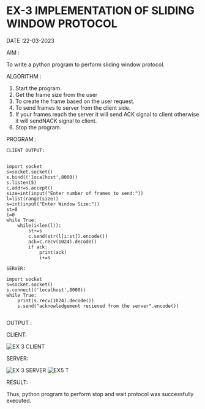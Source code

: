 # EX-3 IMPLEMENTATION OF SLIDING WINDOW PROTOCOL

DATE :22-03-2023


AIM :

To write a python program to perform sliding window protocol.

ALGORITHM :

1. Start the program.
2. Get the frame size from the user
3. To create the frame based on the user request.
4. To send frames to server from the client side.
5. If your frames reach the server it will send ACK signal to client otherwise it will sendNACK signal to client.
6. Stop the program.



PROGRAM :
```
CLIENT OUTPUT:


import socket
s=socket.socket()
s.bind(('localhost',8000))
s.listen(5)
c,addr=s.accept()
size=int(input("Enter number of frames to send:"))
l=list(range(size))
s=int(input("Enter Window Size:"))
st=0
i=0
while True:
	while(i<len(l)):
		st+=s
		c.send(str(l[i:st]).encode())
		ack=c.recv(1024).decode()
		if ack:
			print(ack)
			i+=s
```
```
SERVER:

import socket
s=socket.socket()
s.connect(('localhost',8000))
while True:
	print(s.recv(1024).decode())
	s.send("acknowledgement recieved from the server".encode())
  
  ```



OUTPUT :

CLIENT:


![EX 3 CLIENT](https://github.com/rajalakshmi8248/EX-3/assets/122860827/025fcb09-ea31-4611-8dd0-0e2b8250f146)

SERVER:


![EX 3 SERVER](https://github.com/rajalakshmi8248/EX-3/assets/122860827/ec0e1dfb-8b80-436b-9b1f-298ca1e8fbaa)
![EX5 T](https://github.com/rajalakshmi8248/EX-3/assets/122860827/92dbd40d-242f-48e0-a18a-4f27660e33b2)





RESULT:

Thus, python program to perform stop and wait protocol was successfully executed.


